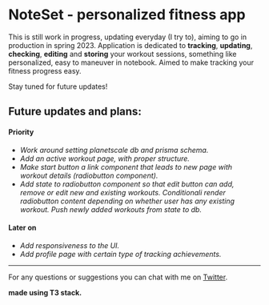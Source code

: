 # NoteSet - personalized fitness app

This is still work in progress, updating everyday (I try to), aiming to go in production in spring 2023. Application is dedicated to **tracking**, **updating**, **checking**, **editing** and **storing** your workout sessions, something like personalized, easy to maneuver in notebook.
Aimed to make tracking your fitness progress easy.

Stay tuned for future updates!

## Future updates and plans:

#### Priority

- _Work around setting planetscale db and prisma schema._
- _Add an active workout page, with proper structure._
- _Make start button a link component that leads to new page with workout details (radiobutton component)._
- _Add state to radiobutton component so that edit button can add, remove or edit new and existing workouts. Conditionali render radiobutton content depending on whether user has any existing workout. Push newly added workouts from state to db._

#### Later on

- _Add responsiveness to the UI._
- _Add profile page with certain type of tracking achievements._

---

For any questions or suggestions you can chat with me on [Twitter](https://twitter.com/Srkuleo).

**made using T3 stack.**
